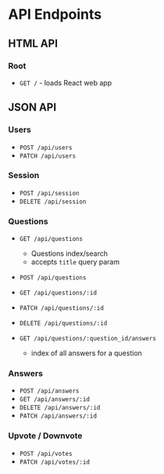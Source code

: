 # API Endpoints

## HTML API

### Root

- `GET /` - loads React web app

## JSON API

### Users

- `POST /api/users`
- `PATCH /api/users`

### Session

- `POST /api/session`
- `DELETE /api/session`

### Questions

- `GET /api/questions`
  - Questions index/search
  - accepts `title` query param
- `POST /api/questions`
- `GET /api/questions/:id`
- `PATCH /api/questions/:id`  
- `DELETE /api/questions/:id`

- `GET /api/questions/:question_id/answers`
  - index of all answers for a question

### Answers

- `POST /api/answers`
- `GET /api/answers/:id`
- `DELETE /api/answers/:id`
- `PATCH /api/answers/:id`

### Upvote / Downvote

- `POST /api/votes`
- `PATCH /api/votes/:id`
